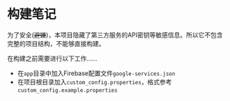 # 构建笔记

为了安全(~~避嫌~~)，本项目隐藏了第三方服务的API密钥等敏感信息。所以它不包含完整的项目结构，不能够直接构建。

在构建之前需要进行以下工作......

- 在`app`目录中加入Firebase配置文件`google-services.json`
- 在项目根目录加入`custom_config.properties`，格式参考`custom_config.example.properties`
